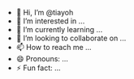 

- 👋 Hi, I’m @tiayoh
- 👀 I’m interested in ...
- 🌱 I’m currently learning ...
- 💞️ I’m looking to collaborate on ...
- 📫 How to reach me ...
- 😄 Pronouns: ...
- ⚡ Fun fact: ...

<!---
tiayoh/tiayoh is a ✨ special ✨ repository because its `README.md` (this file) appears on your GitHub profile.
You can click the Preview link to take a look at your changes.
--->
